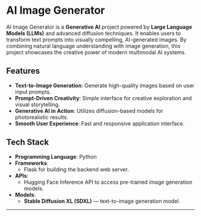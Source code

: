# AI Image Generator

AI Image Generator is a **Generative AI** project powered by **Large Language Models (LLMs)** and advanced diffusion techniques. It enables users to transform text prompts into visually compelling, AI-generated images. By combining natural language understanding with image generation, this project showcases the creative power of modern multimodal AI systems.

## Features
- **Text-to-Image Generation**: Generate high-quality images based on user input prompts.
- **Prompt-Driven Creativity**: Simple interface for creative exploration and visual storytelling.
- **Generative AI in Action**: Utilizes diffusion-based models for photorealistic results.
- **Smooth User Experience**: Fast and responsive application interface.

## Tech Stack
- **Programming Language**: Python
- **Frameworks**:
  - Flask for building the backend web server.
- **APIs**:
  - Hugging Face Inference API to access pre-trained image generation models.
- **Models**:
  - **Stable Diffusion XL (SDXL)** — text-to-image generation model.
---

